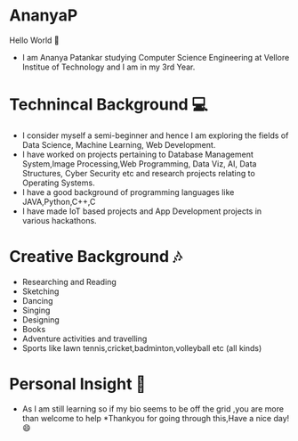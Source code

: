 # AnanyaP 
Hello World 👋
* I am Ananya Patankar studying Computer Science Engineering at Vellore Institue of Technology and I am in my 3rd Year.
# Technincal Background 💻
* I consider myself a semi-beginner and hence I am exploring the fields of Data Science, Machine Learning, Web Development.
* I have worked on projects pertaining to Database Management System,Image Processing,Web Programming, Data Viz, AI, Data Structures, Cyber Security etc and research projects relating to Operating Systems.
* I have a good background of programming languages like JAVA,Python,C++,C
* I have made IoT based projects and App Development projects in various hackathons.
# Creative Background 🎶
* Researching and Reading
* Sketching
* Dancing
* Singing
* Designing
* Books
* Adventure activities and travelling
* Sports like lawn tennis,cricket,badminton,volleyball etc (all kinds)
# Personal Insight 💜
* As I am still learning so if my bio seems to be off the grid ,you are more than welcome to help
*Thankyou for going through this,Have a nice day! 😄
